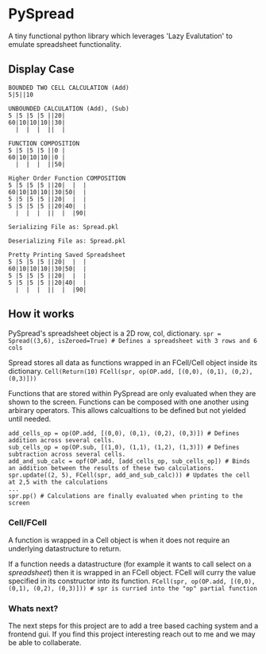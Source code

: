 # PySpread
A tiny functional python library which leverages 'Lazy Evalutation' to emulate spreadsheet functionality. 
## Display Case
```
BOUNDED TWO CELL CALCULATION (Add)
5|5||10

UNBOUNDED CALCULATION (Add), (Sub)
5 |5 |5 |5 ||20|
60|10|10|10||30|
  |  |  |  ||  |

FUNCTION COMPOSITION
5 |5 |5 |5 ||0 |
60|10|10|10||0 |
  |  |  |  ||50|

Higher Order Function COMPOSITION
5 |5 |5 |5 ||20|  |  |
60|10|10|10||30|50|  |
5 |5 |5 |5 ||20|  |  |
5 |5 |5 |5 ||20|40|  |
  |  |  |  ||  |  |90|

Serializing File as: Spread.pkl

Deserializing File as: Spread.pkl

Pretty Printing Saved Spreadsheet
5 |5 |5 |5 ||20|  |  |
60|10|10|10||30|50|  |
5 |5 |5 |5 ||20|  |  |
5 |5 |5 |5 ||20|40|  |
  |  |  |  ||  |  |90|
```

## How it works
PySpread's spreadsheet object is a 2D row, col, dictionary.
`spr = Spread((3,6), isZeroed=True) # Defines a spreadsheet with 3 rows and 6 cols`

Spread stores all data as functions wrapped in an FCell/Cell object inside its dictionary.
`Cell(Return(10)`
`FCell(spr, op(OP.add, [(0,0), (0,1), (0,2), (0,3)]))`

Functions that are stored within PySpread are only evaluated when they are shown to the screen.
Functions can be composed with one another using arbirary operators. This allows calcualtions to be defined but not yielded until needed.
```
add_cells_op = op(OP.add, [(0,0), (0,1), (0,2), (0,3)]) # Defines addition across several cells.
sub_cells_op = op(OP.sub, [(1,0), (1,1), (1,2), (1,3)]) # Defines subtraction across several cells.
add_and_sub_calc = opf(OP.add, [add_cells_op, sub_cells_op]) # Binds an addition between the results of these two calculations.
spr.update((2, 5), FCell(spr, add_and_sub_calc))) # Updates the cell at 2,5 with the calculations
...
spr.pp() # Calculations are finally evaluated when printing to the screen
```

### Cell/FCell
A function is wrapped in a Cell object is when it does not require an underlying datastructure to return.

If a function needs a datastructure (for example it wants to call select on a *spreadsheet*) then it is wrapped in an FCell object. FCell will curry the value specified in its constructor into its function.
`FCell(spr, op(OP.add, [(0,0), (0,1), (0,2), (0,3)])) # spr is curried into the "op" partial function`

### Whats next?
The next steps for this project are to add a tree based caching system and a frontend gui. If you find this project interesting reach out to me and we may be able to collaberate.




